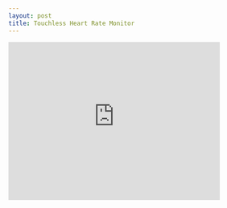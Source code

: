 ```yaml
---
layout: post
title: Touchless Heart Rate Monitor
---
```


<iframe width="420" height="315" src="https://www.youtube.com/watch?v=ciPy2Ac-Hbc#t=30s" frameborder="0" allowfullscreen></iframe>
